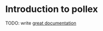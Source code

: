# Introduction to pollex

TODO: write [great documentation](http://jacobian.org/writing/great-documentation/what-to-write/)
